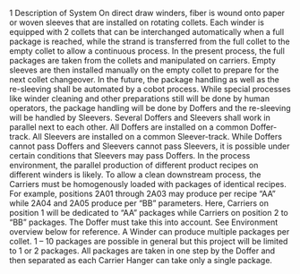 1 Description of System
On direct draw winders, fiber is wound onto paper or woven sleeves that are installed on rotating collets. Each
winder is equipped with 2 collets that can be interchanged automatically when a full package is reached, while the
strand is transferred from the full collet to the empty collet to allow a continuous process.
In the present process, the full packages are taken from the collets and manipulated on carriers. Empty sleeves are
then installed manually on the empty collet to prepare for the next collet changeover.
In the future, the package handling as well as the re-sleeving shall be automated by a cobot process. While special
processes like winder cleaning and other preparations still will be done by human operators, the package handling
will be done by Doffers and the re-sleeving will be handled by Sleevers.
Several Doffers and Sleevers shall work in parallel next to each other. All Doffers are installed on a common Doffer-
track. All Sleevers are installed on a common Sleever-track.
While Doffers cannot pass Doffers and Sleevers cannot pass Sleevers, it is possible under certain conditions that
Sleevers may pass Doffers.
In the process environment, the parallel production of different product recipes on different winders is likely. To
allow a clean downstream process, the Carriers must be homogenously loaded with packages of identical recipes.
For example, positions 2A01 through 2A03 may produce per recipe “AA” while 2A04 and 2A05 produce per “BB”
parameters. Here, Carriers on position 1 will be dedicated to “AA” packages while Carriers on position 2 to “BB”
packages. The Doffer must take this into account. See Environment overview below for reference.
A Winder can produce multiple packages per collet. 1 – 10 packages are possible in general but this project will be
limited to 1 or 2 packages. All packages are taken in one step by the Doffer and then separated as each Carrier
Hanger can take only a single package.
